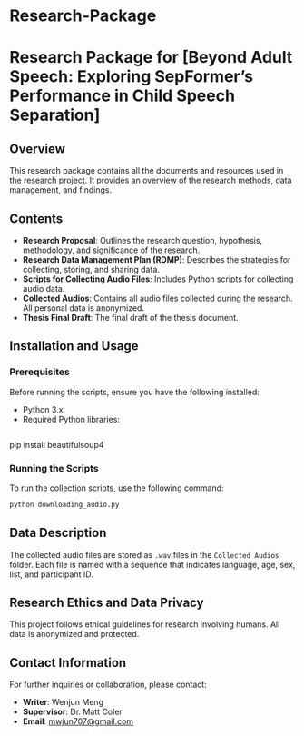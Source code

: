 # Research-Package
# Research Package for [Beyond Adult Speech: Exploring SepFormer’s Performance in Child Speech Separation]

## Overview

This research package contains all the documents and resources used in the research project. It provides an overview of the research methods, data management, and findings. 

## Contents

- **Research Proposal**: Outlines the research question, hypothesis, methodology, and significance of the research.
- **Research Data Management Plan (RDMP)**: Describes the strategies for collecting, storing, and sharing data.
- **Scripts for Collecting Audio Files**: Includes Python scripts for collecting audio data.
- **Collected Audios**: Contains all audio files collected during the research. All personal data is anonymized.
- **Thesis Final Draft**: The final draft of the thesis document.

## Installation and Usage

### Prerequisites

Before running the scripts, ensure you have the following installed:
- Python 3.x
- Required Python libraries:
  ```bash
pip install beautifulsoup4

### Running the Scripts

To run the collection scripts, use the following command:
```bash
python downloading_audio.py
```
## Data Description

The collected audio files are stored as `.wav` files in the `Collected Audios` folder. Each file is named with a sequence that indicates language, age, sex, list, and participant ID.

## Research Ethics and Data Privacy

This project follows ethical guidelines for research involving humans. All data is anonymized and protected.

## Contact Information

For further inquiries or collaboration, please contact:

- **Writer**: Wenjun Meng
- **Supervisor**: Dr. Matt Coler
- **Email**: [ mwjun707@gmail.com](mailto:mwjun707@gmail.com)
